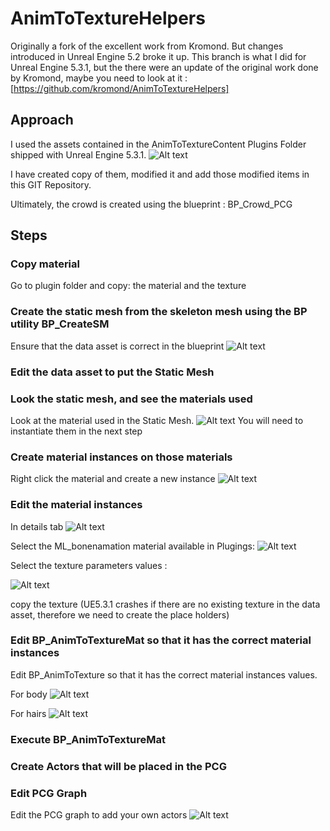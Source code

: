 # AnimToTextureHelpers

Originally a fork of the excellent work from Kromond. 
But changes introduced in Unreal Engine 5.2 broke it up.
This branch is what I did for Unreal Engine 5.3.1, but the there were an update of the original work done by Kromond, maybe you need to look at it : [https://github.com/kromond/AnimToTextureHelpers]

## Approach

I used the assets contained in the AnimToTextureContent Plugins Folder shipped with Unreal Engine 5.3.1.
![Alt text](image-7.png)

I have created copy of them, modified it and add those modified items in this GIT Repository.

Ultimately, the crowd is created using the blueprint : BP_Crowd_PCG

## Steps

### Copy material

Go to plugin folder and copy:
the material and the texture

### Create the static mesh from the skeleton mesh using the BP utility BP_CreateSM
Ensure that the data asset is correct in the blueprint
![Alt text](image-3.png)

### Edit the data asset to put the Static Mesh

### Look the static mesh, and see the materials used

Look at the material used in the Static Mesh. 
![Alt text](image-4.png)
You will need to instantiate them in the next step

### Create material instances on those materials
Right click the material and create a new instance
![Alt text](image-5.png)

### Edit the material instances
In details tab
![Alt text](image.png)

Select the ML_bonenamation material available in Plugings:
![Alt text](image-6.png)

Select the texture parameters values :

![Alt text](image-1.png)

copy the texture (UE5.3.1 crashes if there are no existing texture in the data asset, therefore we need to create the place holders)

### Edit BP_AnimToTextureMat so that it has the correct material instances
Edit BP_AnimToTexture so that it has the correct material instances values.


For body
![Alt text](image-8.png)

For hairs
![Alt text](image-9.png)

### Execute BP_AnimToTextureMat


### Create Actors that will be placed in the PCG

### Edit PCG Graph

Edit the PCG graph to add your own actors
![Alt text](image-11.png)
